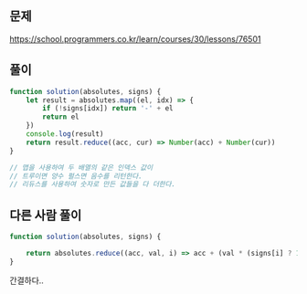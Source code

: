 ## 문제
https://school.programmers.co.kr/learn/courses/30/lessons/76501
## 풀이
```javascript
function solution(absolutes, signs) {
    let result = absolutes.map((el, idx) => {
        if (!signs[idx]) return '-' + el
        return el
    })
    console.log(result)
    return result.reduce((acc, cur) => Number(acc) + Number(cur))
}

// 맵을 사용하여 두 배열의 같은 인덱스 값이
// 트루이면 양수 펄스면 음수를 리턴한다.
// 리듀스를 사용하여 숫자로 만든 값들을 다 더한다.
```
## 다른 사람 풀이
```javascript
function solution(absolutes, signs) {

    return absolutes.reduce((acc, val, i) => acc + (val * (signs[i] ? 1 : -1)), 0);
}
```
간결하다..
